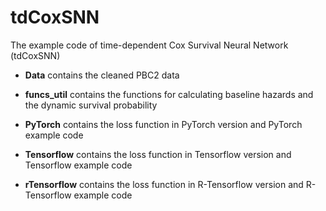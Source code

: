 # tdCoxSNN
The example code of time-dependent Cox Survival Neural Network (tdCoxSNN)

- **Data** contains the cleaned PBC2 data

- **funcs_util** contains the functions for calculating baseline hazards and the dynamic survival probability

- **PyTorch** contains the loss function in PyTorch version and PyTorch example code

- **Tensorflow** contains the loss function in Tensorflow version and Tensorflow example code

- **rTensorflow** contains the loss function in R-Tensorflow version and R-Tensorflow example code
